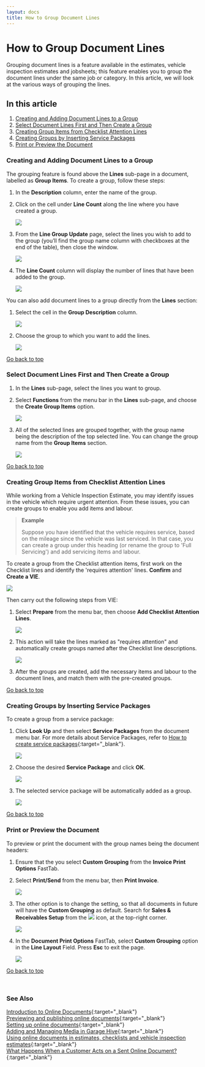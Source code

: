 ```yaml
---
layout: docs
title: How to Group Document Lines
---
```


<a name="top"></a>

# How to Group Document Lines
Grouping document lines is a feature available in the estimates, vehicle inspection estimates and jobsheets; this feature enables you to group the document lines under the same job or category. In this article, we will look at the various ways of grouping the lines.

## In this article
1. [Creating and Adding Document Lines to a Group](#creating-and-adding-document-lines-to-a-group)
2. [Select Document Lines First and Then Create a Group](#select-document-lines-first-and-then-create-a-group)
3. [Creating Group Items from Checklist Attention Lines](#creating-group-items-from-checklist-attention-lines)
4. [Creating Groups by Inserting Service Packages](#creating-groups-by-inserting-service-packages)
5. [Print or Preview the Document](#print-or-preview-the-document)


### Creating and Adding Document Lines to a Group
The grouping feature is found above the **Lines** sub-page in a document, labelled as **Group Items**. To create a group, follow these steps:
1. In the **Description** column, enter the name of the group.
2. Click on the cell under **Line Count** along the line where you have created a group.

    ![](media/garagehive-group-items1.png)

3. From the **Line Group Update** page, select the lines you wish to add to the group (you’ll find the group name column with checkboxes at the end of the table), then close the window.

   ![](media/garagehive-group-items2.png)

4. The **Line Count** column will display the number of lines that have been added to the group.

    ![](media/garagehive-group-items3.png)

You can also add document lines to a group directly from the **Lines** section:
1. Select the cell in the **Group Description** column.

   ![](media/garagehive-group-items4.png)

2. Choose the group to which you want to add the lines.

   ![](media/garagehive-group-items5.png)


[Go back to top](#top)

### Select Document Lines First and Then Create a Group
1. In the **Lines** sub-page, select the lines you want to group.
2. Select **Functions** from the menu bar in the **Lines** sub-page, and choose the **Create Group Items** option. 

   ![](media/garagehive-group-items6.png)

3. All of the selected lines are grouped together, with the group name being the description of the top selected line. You can change the group name from the **Group Items** section.

    ![](media/garagehive-group-items7.png)

[Go back to top](#top)

### Creating Group Items from Checklist Attention Lines
While working from a Vehicle Inspection Estimate, you may identify issues in the vehicle which require urgent attention. From these issues, you can create groups to enable you add items and labour. 

> **Example**
>
> Suppose you have identified that the vehicle requires service, based on the mileage since the vehicle was last serviced. In that case, you can create a group under this heading (or rename the group to 'Full Servicing') and add servicing items and labour.


To create a group from the Checklist attention items, first work on the Checklist lines and identify the 'requires attention' lines. **Confirm** and **Create a VIE**. 

   ![](media/garagehive-group-items8.png)

Then carry out the following steps from VIE:
1. Select **Prepare** from the menu bar, then choose **Add Checklist Attention Lines**.

   ![](media/garagehive-group-items9.png)

2. This action will take the lines marked as "requires attention" and automatically create groups named after the Checklist line descriptions.

   ![](media/garagehive-group-items10.png)

3. After the groups are created, add the necessary items and labour to the document lines, and match them with the pre-created groups.


[Go back to top](#top)

### Creating Groups by Inserting Service Packages
To create a group from a service package:
1. Click **Look Up** and then select **Service Packages** from the document menu bar. For more details about Service Packages, refer to [How to create service packages](garagehive-service-packages.html){:target="_blank"}.

   ![](media/garagehive-group-items11.png)

2. Choose the desired **Service Package** and click **OK**.

   ![](media/garagehive-group-items12.png)

3. The selected service package will be automatically added as a group.

   ![](media/garagehive-group-items13.png)


[Go back to top](#top)

### Print or Preview the Document
To preview or print the document with the group names being the document headers:
1. Ensure that the you select **Custom Grouping** from the **Invoice Print Options** FastTab.
2. Select **Print/Send** from the menu bar, then **Print Invoice**.

    ![](media/garagehive-group-items14.png)

3. The other option is to change the setting, so that all documents in future will have the **Custom Grouping** as default. Search for **Sales & Receivables Setup** from the ![](media/search_icon.png) icon, at the top-right corner.

   ![](media/garagehive-group-items15.png)

4. In the **Document Print Options** FastTab, select **Custom Grouping** option in the **Line Layout** Field. Press **Esc** to exit the page.

   ![](media/garagehive-group-items16.png)


[Go back to top](#top)

<br>

### **See Also**

[Introduction to Online Documents](garagehive-online-documents-introduction.html){:target="_blank"} \
[Previewing and publishing online documents](garagehive-online-documents-previewing-and-publishing-online-documents.html){:target="_blank"} \
[Setting up online documents](garagehive-online-documents-setting-up-online-documents.html){:target="_blank"} \
[Adding and Managing Media in Garage Hive](garagehive-online-documents-adding-and-managing-media.html){:target="_blank"} \
[Using online documents in estimates, checklists and vehicle inspection estimates](garagehive-online-documents-using-online-documents-in-estimates-checklists-and-vehicle-inspection-estimates.html){:target="_blank"} \
[What Happens When a Customer Acts on a Sent Online Document?](garagehive-online-documents-what-happens-for-customers-actions.html){:target="_blank"}
